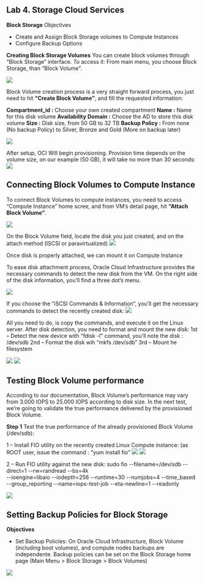## Lab 4. Storage Cloud Services
**Block Storage**
Objectives
- Create and Assign Block Storage volumes to Compute Instances
- Configure Backup Options


**Creating Block Storage Volumes**
You can create block volumes through “Block Storage” interface. To access it: From main menu, you choose Block Storage, than “Block Volume”.

![](images/cria_block.png)

Block Volume creation process is a very straight forward process, you just need to hit **“Create Block Volume”**, and fill the requested information:

**Compartment_id :** Choose your own created compartment
**Name :** Name for this disk volume
**Availability Domain :** Choose the AD to store this disk volume
**Size :** Disk size, from 50 GB to 32 TB
**Backup Policy :** From none (No backup Policy) to Silver, Bronze and Gold (More on backup later)

![](images/cria_block_02.png)

After setup, OCI Will begin provisioning. Provision time depends on the volume size, on our example (50 GB), it will take no more than 30 seconds:
![](images/block_prov.png)

## Connecting Block Volumes to Compute Instance
To connect Block Volumes to compute instances, you need to access “Compute Instance” home scree, and from VM’s detail page, hit **“Attach Block Volume”**.


![](images/attach.png)

On the Block Volume field, locate the disk you just created, and on the attach method (ISCSI or paravirtualized)
![](images/attach_02.png)

Once disk is properly attached, we can mount it on Compute Instance

To ease disk attachment process, Oracle Cloud Infrastructure provides the necessary commands to detect the new disk from the VM. On the right side of the disk information, you’ll find a three dot’s menu. 

![](images/attach_03.png)

If you choose the “iSCSI Commands & Information”, you’ll get the necessary commands to detect the recently created disk:
![](images/attach_04.png)

All you need to do, is copy the commands, and execute it on the Linux server. 
After disk detection, you need to format and mount the new disk:
1st – Detect the new device with “fdisk -l” command, you’ll note the disk : /dev/sdb
2nd – Format the disk wih “mkfs /dev/sdb”
3rd – Mount he filesystem

![](images/attach_05.png)
![](images/attach_06.png)

## Testing Block Volume performance
According to our documentation, Block Volume’s performance may vary from 3.000 IOPS to 25.000 IOPS according to disk size. In the next test, we’re going to validate the true performance delivered by the provisioned Block Volume.

**Step 1** Test the true performance of the already provisioned Block Volume (/dev/sdb):  

1 – Install FIO utility on the recently created Linux Compute instance: (as ROOT user, issue the command : “yum install fio”
![](images/fio.png)
![](images/fio_02.png)

2 – Run FIO utility against the new disk:
sudo fio --filename=/dev/sdb --direct=1 --rw=randread --bs=4k \
--ioengine=libaio --iodepth=256 --runtime=30 --numjobs=4 --time_based \
--group_reporting --name=iops-test-job --eta-newline=1 --readonly

![](images/fio_03.png)

## Setting Backup Policies for Block Storage

**Objectives**

- Set Backup Policies: On Oracle Cloud Infrastructure, Block Volume (including boot volumes), and compute nodes backups are independente. Backup policies can be set on the Block Storage home page (Main Menu > Block Storage > Block Volumes) 

![](images/backup.png)